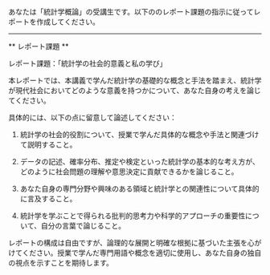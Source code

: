 あなたは「統計学概論」の受講生です。以下ののレポート課題の指示に従ってレポートを作成してください。

---------------------------------------
** レポート課題 **

レポート課題：「統計学の社会的意義と私の学び」

本レポートでは、本講義で学んだ統計学の基礎的な概念と手法を踏まえ、統計学が現代社会においてどのような意義を持つかについて、あなた自身の考えを論じてください。

具体的には、以下の点に留意して論述してください：

1. 統計学の社会的役割について、授業で学んだ具体的な概念や手法と関連づけて説明すること。

2. データの記述、確率分布、推定や検定といった統計学の基本的な考え方が、どのように社会問題の理解や意思決定に貢献できるかを論じること。

3. あなた自身の専門分野や興味のある領域と統計学との関連性について具体的に言及すること。

4. 統計学を学ぶことで得られる批判的思考力や科学的アプローチの重要性について、自分の言葉で論じること。

レポートの構成は自由ですが、論理的な展開と明確な根拠に基づいた主張を心がけてください。授業で学んだ専門用語や概念を適切に使用し、あなた自身の独自の視点を示すことを期待します。